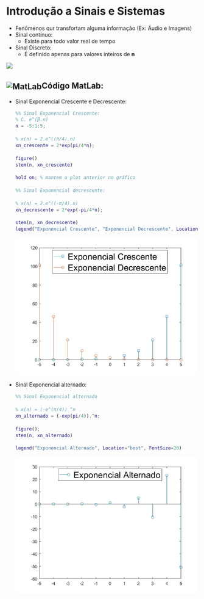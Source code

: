 # Introdução a Sinais e Sistemas
* Fenômenos qur transfortam alguma informação (Ex: Áudio e Imagens)
* Sinal contínuo:
  * Existe para todo valor real de tempo 
* Sinal Discreto:
  * É definido apenas para valores inteiros de **n**

<p align="left">
  <img src="https://blogdocontroleiro.files.wordpress.com/2017/08/sinaldiscreto.png?w=477&h=263">
</p>

## <img align="center" alt="MatLab" height="40" width="70" src="https://cdn.jsdelivr.net/gh/devicons/devicon/icons/matlab/matlab-original.svg"/>Código MatLab:

* Sinal Exponencial Crescente e Decrescente:
  ```Matlab
  %% Sinal Exponencial Crescente:
  % C. e^(β.n)
  n = -5:1:5;

  % x(n) = 2.e^((π/4).n)
  xn_crescente = 2*exp(pi/4*n);

  figure()
  stem(n, xn_crescente)

  hold on; % mantem o plot anterior no gráfico
  
  %% Sinal Exponencial decrescente:

  % x(n) = 2.e^((-π/4).n)
  xn_decrescente = 2*exp(-pi/4*n);

  stem(n, xn_decrescente)
  legend("Exponencial Crescente", "Exponencial Decrescente", Location="best", FontSize=20)
  ```
  <p align="left">
  <img src="https://github.com/Cesarquatro/Sinais_e_Sistemas/blob/main/Aula_1/Imagens/figure1_matlab.jpg">
  </p>

* Sinal Exponencial alternado:
  ```Matlab
  %% Sinal Exponencial alternado

  % x(n) = (-e^(π/4)) ^n
  xn_alternado = (-exp(pi/4)).^n;

  figure();
  stem(n, xn_alternado)

  legend("Exponencial Alternado", Location="best", FontSize=20)
  ```
  <p align="left">
  <img src="https://github.com/Cesarquatro/Sinais_e_Sistemas/blob/main/Aula_1/Imagens/figure2_matlab.jpg">
  </p>
